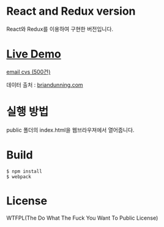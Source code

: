 # React and Redux version

React와 Redux를 이용하여 구현한 버전입니다.

# [Live Demo](http://softdevstory.github.io/random-gift)

[email cvs (500건)](https://slack-files.com/T024R44D2-F2DGVSA0K-ba52345dae)

데이터 출처 : [briandunning.com](https://www.briandunning.com/sample-data/)

# 실행 방법

public 폴더의 index.html을 웹브라우져에서 열어줍니다.

# Build

```
$ npm install
$ webpack
```

# License

WTFPL(The Do What The Fuck You Want To Public License)
